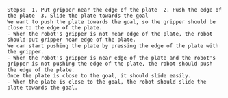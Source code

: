 
    Steps:  1. Put gripper near the edge of the plate  2. Push the edge of the plate  3. Slide the plate towards the goal
    We want to push the plate towards the goal, so the gripper should be close to the edge of the plate.
    - When the robot's gripper is not near edge of the plate, the robot should put gripper near edge of the plate.
    We can start pushing the plate by pressing the edge of the plate with the gripper.
    - When the robot's gripper is near edge of the plate and the robot's gripper is not pushing the edge of the plate, the robot should push the edge of the plate. 
    Once the plate is close to the goal, it should slide easily.
    - When the plate is close to the goal, the robot should slide the plate towards the goal.